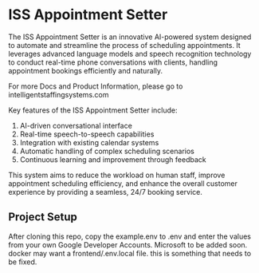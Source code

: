 # ISS Appointment Setter
The ISS Appointment Setter is an innovative AI-powered system designed to automate and streamline the process of scheduling appointments. It leverages advanced language models and speech recognition technology to conduct real-time phone conversations with clients, handling appointment bookings efficiently and naturally.

For more Docs and Product Information, please go to intelligentstaffingsystems.com

Key features of the ISS Appointment Setter include:

1. AI-driven conversational interface
2. Real-time speech-to-speech capabilities
3. Integration with existing calendar systems
4. Automatic handling of complex scheduling scenarios
5. Continuous learning and improvement through feedback

This system aims to reduce the workload on human staff, improve appointment scheduling efficiency, and enhance the overall customer experience by providing a seamless, 24/7 booking service.


## Project Setup
After cloning this repo, copy the example.env to .env and enter the values from your own Google Developer Accounts. Microsoft to be added soon. 
docker may want a frontend/.env.local file.  this is something that needs to be fixed. 
